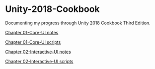 # Unity-2018-Cookbook

Documenting my progress through Unity 2018 Cookbook Third Edition.

[Chapter 01-Core-UI notes](https://github.com/KevinBrack/Unity-2018-Cookbook/blob/master/Chapter01_coreUI/notes.md)

[Chapter 01-Core-UI scripts](https://github.com/KevinBrack/Unity-2018-Cookbook/tree/master/Chapter01_coreUI/_Scripts)

[Chapter 02-Interactive-UI notes](https://github.com/KevinBrack/Unity-2018-Cookbook/blob/master/Chapter02_interactiveUI/ntoes.md)

[Chapter 02-Interactive-UI scripts](https://github.com/KevinBrack/Unity-2018-Cookbook/tree/master/Chapter02_interactiveUI/_Scripts)
